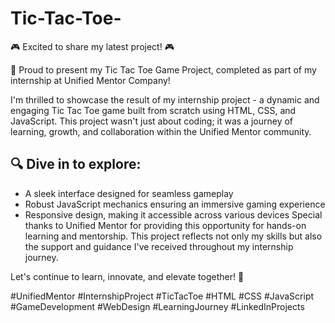 # Tic-Tac-Toe-
🎮 Excited to share my latest project! 🎮

🌟 Proud to present my Tic Tac Toe Game Project, completed as part of my internship at Unified Mentor Company!

I'm thrilled to showcase the result of my internship project - a dynamic and engaging Tic Tac Toe game built from scratch using HTML, CSS, and JavaScript. This project wasn't just about coding; it was a journey of learning, growth, and collaboration within the Unified Mentor community.

## 🔍 Dive in to explore:

* A sleek interface designed for seamless gameplay
* Robust JavaScript mechanics ensuring an immersive gaming experience
* Responsive design, making it accessible across various devices
Special thanks to Unified Mentor for providing this opportunity for hands-on learning and mentorship. This project reflects not only my skills but also the support and guidance I've received throughout my internship journey.

Let's continue to learn, innovate, and elevate together! 🚀

#UnifiedMentor #InternshipProject #TicTacToe #HTML #CSS #JavaScript #GameDevelopment #WebDesign #LearningJourney #LinkedInProjects

